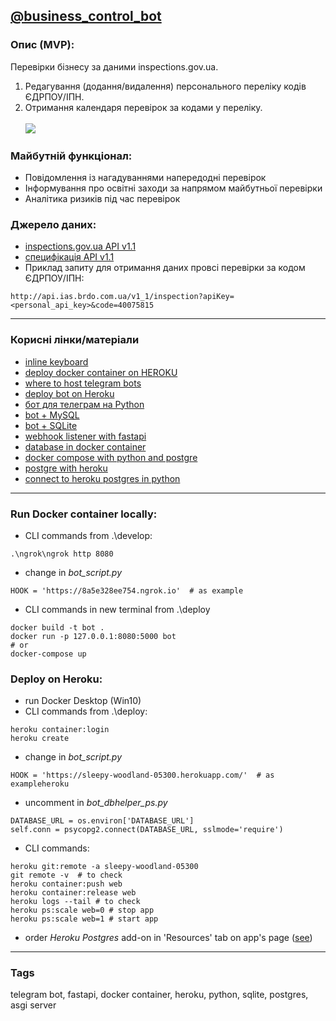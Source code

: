 ## [@business_control_bot](https://t.me/business_control_bot)

### Опис (MVP):
Перевірки бізнесу за даними іnspections.gov.ua.
1. Редагування (додання/видалення) персонального переліку кодів ЄДРПОУ/ІПН.
3. Отримання календаря перевірок за кодами у переліку.<br /><br />
![](https://d3dehtdmp2rwcw.cloudfront.net/ms_317570/LwBjiPNGJnPuLD2QrYSW3HnK1lqd4n/2020_12_30_18_18_44_trim_00-00_00-56.gif?Expires=1632918600&Signature=tHX9u6sd1wo0B6YN2DGI4X4OnNNX1fjCujh9ms3-tEVoSzlnD6XIEYwrH-K3bTTdlTq472UEnrDFnOpUyMDabceXV7c2-5gBKJL97iiNVPusfeI0~km8IO1hcrsUqZkHb769P1IFJkbtV7~Ag3v73FdpZSI3vY0BOY~DMC2RlwsmwAqEIOJJZF0IzB2~5m7839iLi6GoQMZShtj8xulJM8~5wtutDlry8eGurpFq0T~A5r9DfG0Qh9GVOKinLH57FS7stgVjbdVVHIKoE9op1Z~Hu7PcgluSMXGLle-cUhEGlSeX2jBtvkCS0UvKQxNTaXWNMT-Guk8vMuhEfFYRVg__&Key-Pair-Id=APKAJBCGYQYURKHBGCOA)

### Майбутній функціонал:
* Повідомлення із нагадуваннями напередодні перевірок
* Інформування про освітні заходи за напрямом майбутньої перевірки
* Аналітика ризиків під час перевірок

### Джерело даних:
* [inspections.gov.ua API v1.1](http://api.ias.brdo.com.ua/v1_1/manual)
* [специфікація API v1.1](https://docs.google.com/document/d/1YQMEEFf_EtuZMud2OVYeVpi3aDE6lsuUqFrsbzS5RKk/edit)
* Приклад запиту для отримання даних провсі перевірки за кодом ЄДРПОУ/ІПН:
```
http://api.ias.brdo.com.ua/v1_1/inspection?apiKey=<personal_api_key>&code=40075815
```
___

### Корисні лінки/матеріали
* [inline keyboard](https://stackoverflow.com/a/60616915/6025592)
* [deploy docker container on HEROKU](https://atrium.ai/resources/build-and-deploy-a-docker-containerized-python-machine-learning-model-on-heroku)
* [where to host telegram bots](https://github.com/python-telegram-bot/python-telegram-bot/wiki/Where-to-host-Telegram-Bots)
* [deploy bot on Heroku](https://towardsdatascience.com/how-to-deploy-a-telegram-bot-using-heroku-for-free-9436f89575d2)
* [бот для телеграм на Python](https://tproger.ru/translations/telegram-bot-create-and-deploy/)
* [bot + MySQL](https://radiohlam.ru/telegram_bot_4/)
* [bot + SQLite](https://www.codementor.io/@garethdwyer/building-a-chatbot-using-telegram-and-python-part-2-sqlite-databse-backend-m7o96jger)
* [webhook listener with fastapi](https://majornetwork.net/2020/10/webhook-listener-with-fastapi/)
* [database in docker container](https://wkrzywiec.medium.com/database-in-a-docker-container-how-to-start-and-whats-it-about-5e3ceea77e50)
* [docker compose with python and postgre](https://dev.to/stefanopassador/docker-compose-with-python-and-posgresql-33kk)
* [postgre with heroku](https://medium.com/better-programming/how-to-containerize-and-deploy-apps-with-docker-and-heroku-b1c49e5bc070)
* [connect to heroku postgres in python](https://devcenter.heroku.com/articles/heroku-postgresql#connecting-in-python)

___

### Run Docker container locally:
* CLI commands from .\develop:
```
.\ngrok\ngrok http 8080
```
* change in *bot_script.py*
```
HOOK = 'https://8a5e328ee754.ngrok.io'  # as example
```
* CLI commands in new terminal from .\deploy
```
docker build -t bot .
docker run -p 127.0.0.1:8080:5000 bot
# or
docker-compose up
```

### Deploy on Heroku:
* run Docker Desktop (Win10)
* CLI commands from .\deploy:
```
heroku container:login
heroku create
```
* change in *bot_script.py*
```
HOOK = 'https://sleepy-woodland-05300.herokuapp.com/'  # as exampleheroku
```
* uncomment in *bot_dbhelper_ps.py*
```
DATABASE_URL = os.environ['DATABASE_URL']
self.conn = psycopg2.connect(DATABASE_URL, sslmode='require')
```
* CLI commands:
```
heroku git:remote -a sleepy-woodland-05300
git remote -v  # to check
heroku container:push web
heroku container:release web
heroku logs --tail # to check
heroku ps:scale web=0 # stop app
heroku ps:scale web=1 # start app
```
* order *Heroku Postgres* add-on in 'Resources' tab on app's page ([see](https://medium.com/better-programming/how-to-containerize-and-deploy-apps-with-docker-and-heroku-b1c49e5bc070))
___

### Tags
telegram bot, fastapi, docker container, heroku, python, sqlite, postgres, asgi server
